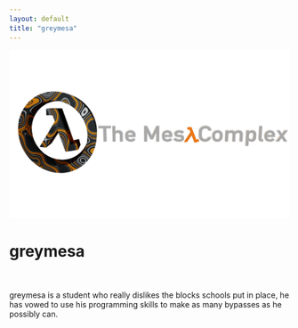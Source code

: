 ```yaml
---
layout: default
title: "greymesa"
---
```

<img src="/images/bannerlogo.png" alt="bannerlogo" class="bannerlogo">
<h1 class="text-center">greymesa</h1>
<br>
<br>
<a>greymesa is a student who really dislikes the blocks schools put in place, he has vowed to use his programming skills to make as many bypasses as he possibly can.</a>
<script>
document.getElementById("aboutNav").classList.add("active");
</script>